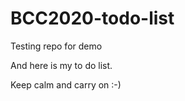 # BCC2020-todo-list
 Testing repo for demo

 And here is my to do list.

 Keep calm and carry on :-)

 
